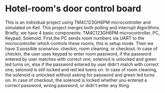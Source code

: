# Hotel-room's door control board
This is an individual project using TM4C123GH6PM microcontroller and simulated on Keil.
This project merges both polling and interrupt Algorithms.
Briefly, we have 4 basic components: TM4C123GH6PM microcontroller, PC, Keypad, Solenoid.
First,the PC sends room numbers via UART to the microcontroller which controls these rooms, this is setup mode.
Then we have 3 possible scenarios: checkin, room cleaning, or checkout.
In case of checkin, the user uses keypad to enter room password,
if the password entered by user matches with correct one, soleniod is unlocked and green led turns on,
else if the password entered by user didn't match with correct one, selonoid is still locked and red led tuens on.
In case of room cleaning, the solenoid is unlocked without asking for password and green led turns on.
In case of checkout, the solenoid is locked whether you entered a correct password, wrong password, or didn't enter any thing.

